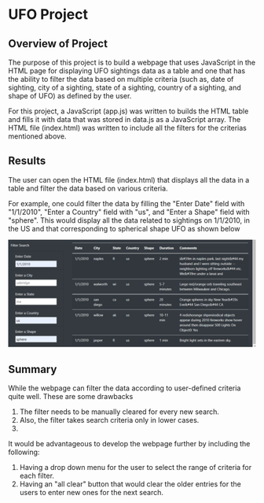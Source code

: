 # UFO Project

## Overview of Project
The purpose of this project is to build a webpage that uses JavaScript in the HTML page for displaying UFO sightings data as a table and one that has the ability to filter the data based on multiple criteria (such as, date of sighting, city of a sighting, state of a sighting, country of a sighting, and shape of UFO) as defined by the user. 

For this project, a JavaScript (app.js) was written to builds the HTML table and fills it with data that was stored in data.js as a JavaScript array. The HTML file (index.html) was written to include all the filters for the criterias mentioned above.


## Results
The user can open the HTML file (index.html) that displays all the data in a table and filter the data based on various criteria.

For example, one could filter the data by filling the "Enter Date" field with "1/1/2010", "Enter a Country" field with "us", and "Enter a Shape" field with "sphere". This would display all the data related to sightings on 1/1/2010, in the US and that corresponding to spherical shape UFO as shown below

![Figure1](/Images/UFO_filter_data.png)


## Summary
While the webpage can filter the data according to user-defined criteria quite well. These are some drawbacks 
1. The filter needs to be manually cleared for every new search.
2. Also, the filter takes search criteria only in lower cases. 
3. 
It would be advantageous to develop the webpage further by including the following:
1. Having a drop down menu for the user to select the range of criteria for each filter.
2. Having an "all clear" button that would clear the older entries for the users to enter new ones for the next search.

